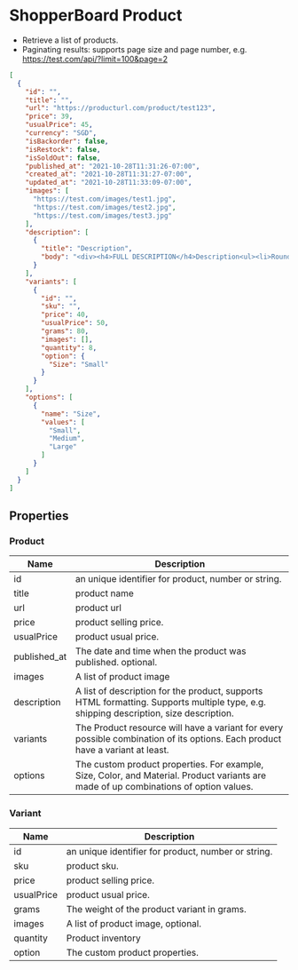 # ShopperBoard Product 

- Retrieve a list of products.
- Paginating results:  supports page size and page number, e.g. https://test.com/api/?limit=100&page=2

```JSON
[
  {
    "id": "",
    "title": "",
    "url": "https://producturl.com/product/test123",
    "price": 39,
    "usualPrice": 45,
    "currency": "SGD",
    "isBackorder": false,
    "isRestock": false,
    "isSoldOut": false,
    "published_at": "2021-10-28T11:31:26-07:00",
    "created_at": "2021-10-28T11:31:27-07:00",
    "updated_at": "2021-10-28T11:33:09-07:00",
    "images": [
      "https://test.com/images/test1.jpg",
      "https://test.com/images/test2.jpg",
      "https://test.com/images/test3.jpg"
    ],
    "description": [
      {
        "title": "Description",
        "body": "<div><h4>FULL DESCRIPTION</h4>Description<ul><li>Rounded neckline collar with front slit</li><li>Dropped shoulder</li><li>Slight puff sleeves</li><li>Fabric: Cotton</li></ul><h5>PRODUCT CODE: ABB0009470Y</h5><table><tbody><tr><td>Inches</td><td>S</td><td>M</td><td>L</td><td>XL</td></tr></tbody><tbody><tr><td>Shoulder</td><td>19.5</td><td>20</td><td>20.5</td><td>21</td></tr><tr><td>Bust</td><td>38</td><td>40</td><td>42</td><td>45</td></tr><tr><td>Hem</td><td>40</td><td>42</td><td>44</td><td>47</td></tr><tr><td>Length</td><td>23</td><td>23.5</td><td>24</td><td>25</td></tr></tbody></table><p>Model wears: M, UK 10, EUR 38<br>Model&#x2019;s height: 174 cm/5&#x2019;9&#x201D;</p><p><strong>LOOK AFTER ME</strong><br>Machine&#xA0;Wash According To Instructions On Care Label.<br>Hand washes preferred.</p></div>"
      }
    ],
    "variants": [
      {
        "id": "",
        "sku": "",
        "price": 40,
        "usualPrice": 50,
        "grams": 80,
        "images": [],
        "quantity": 8,
        "option": {
          "Size": "Small"
        }
      }
    ],
    "options": [
      {
        "name": "Size",
        "values": [
          "Small",
          "Medium",
          "Large"
        ]
      }
    ]
  }
]
```


## Properties

### Product

| Name | Description |
|------------|----------|
| id | an unique identifier for product, number or string. |
| title | product name |
| url | product url |
| price | product selling price. |
| usualPrice | product usual price. |
| published_at | The date and time when the product was published. optional. |
| images | A list of product image |
| description | A list of description for the product, supports HTML formatting. Supports multiple type, e.g. shipping description, size description. |
| variants | The Product resource will have a variant for every possible combination of its options. Each product have a variant at least. |
| options | The custom product properties. For example, Size, Color, and Material. Product variants are made of up combinations of option values.|
 
### Variant

| Name | Description |
|------------|----------|
| id | an unique identifier for product, number or string. |
| sku | product sku. |
| price | product selling price. |
| usualPrice | product usual price. |
| grams | The weight of the product variant in grams. |  
| images | A list of product image, optional. |
| quantity | Product inventory |
| option | The custom product properties. |
